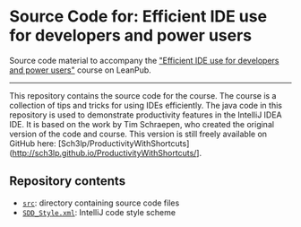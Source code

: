 # Source Code for: Efficient IDE use for developers and power users

Source code material to accompany the ["Efficient IDE use for developers and power users"](https://leanpub.com/c/ide_efficiency) course on LeanPub.

---

This repository contains the source code for the course. The course is a collection of tips and tricks for using IDEs efficiently. The java code in this repository is used to demonstrate productivity features in the IntelliJ IDEA IDE. It is based on the work by Tim Schraepen, who created the original version of the code and course. This version is still freely available on GitHub here: [Sch3lp/ProductivityWithShortcuts](http://sch3lp.github.io/ProductivityWithShortcuts/].

## Repository contents

* [`src`](./src): directory containing source code files
* [`SDD_Style.xml`](./SDD_Style.xml): IntelliJ code style scheme


